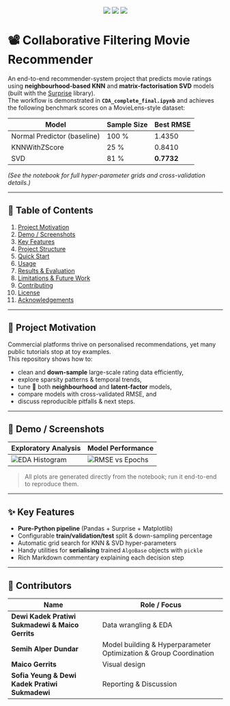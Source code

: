 <!--
═══════════════════════════════════════════════════════════════════════
README FOR “Collaborative Filtering Movie Recommender”
═══════════════════════════════════════════════════════════════════════
-->

<p align="center">
  <img src="https://img.shields.io/badge/Python-3.10+-blue?logo=python">
  <img src="https://img.shields.io/badge/License-MIT-green">
  <img src="https://img.shields.io/badge/Build-Passing-brightgreen">
</p>

# 📽️ Collaborative Filtering Movie Recommender

An end-to-end recommender-system project that predicts movie ratings using **neighbourhood-based KNN** and **matrix-factorisation SVD** models (built with the [Surprise](https://surprise.readthedocs.io/) library).  
The workflow is demonstrated in **`CDA_complete_final.ipynb`** and achieves the following benchmark scores on a MovieLens-style dataset:

| Model                     | Sample Size | Best RMSE |
|---------------------------|-------------|-----------|
| Normal Predictor (baseline) | 100 %      | 1.4350 |
| KNNWithZScore             | 25 %        | 0.8410 |
| SVD                       | 81 %        | **0.7732** |

*(See the notebook for full hyper-parameter grids and cross-validation details.)*

---

## 📂 Table of Contents
1. [Project Motivation](#-project-motivation)
2. [Demo / Screenshots](#-demo--screenshots)
3. [Key Features](#-key-features)
4. [Project Structure](#-project-structure)
5. [Quick Start](#-quick-start)
6. [Usage](#-usage)
7. [Results & Evaluation](#-results--evaluation)
8. [Limitations & Future Work](#-limitations--future-work)
9. [Contributing](#-contributing)
10. [License](#-license)
11. [Acknowledgements](#-acknowledgements)

---

## 🚀 Project Motivation
Commercial platforms thrive on personalised recommendations, yet many public tutorials stop at toy examples.  
This repository shows how to:

* clean and **down-sample** large-scale rating data efficiently,
* explore sparsity patterns & temporal trends,
* tune 🔧 both **neighbourhood** and **latent-factor** models,
* compare models with cross-validated RMSE, and
* discuss reproducible pitfalls & next steps.

---

## 🎥 Demo / Screenshots
| Exploratory Analysis | Model Performance |
|----------------------|-------------------|
| ![EDA Histogram](docs/images/ratings_hist.png) | ![RMSE vs Epochs](docs/images/rmse_epochs.png) |

> All plots are generated directly from the notebook; run it end-to-end to reproduce them.

---

## ✨ Key Features
* **Pure-Python pipeline** (Pandas + Surprise + Matplotlib)  
* Configurable **train/validation/test** split & down-sampling percentage  
* Automatic grid search for KNN & SVD hyper-parameters  
* Handy utilities for **serialising** trained `AlgoBase` objects with `pickle`  
* Rich Markdown commentary explaining each decision step

---

## 👥 Contributors
<!-- Add yourself in alphabetical order -->
| Name | Role / Focus |
|------|--------------|
| **Dewi Kadek Pratiwi Sukmadewi & Maico Gerrits** |  Data wrangling & EDA |
| **Semih Alper Dundar** | Model building & Hyperparameter Optimization & Group Coordination |
| **Maico Gerrits** | Visual design |
| **Sofia Yeung & Dewi Kadek Pratiwi Sukmadewi** | Reporting & Discussion |
